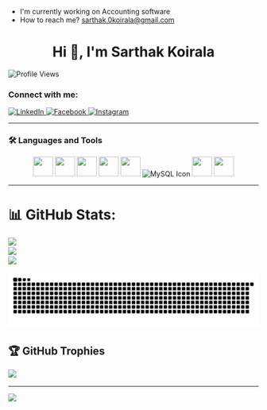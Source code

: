 
- I'm currently working on Accounting software
- How to reach me? sarthak.0koirala@gmail.com


<h1 align="center">Hi 👋, I'm Sarthak Koirala</h1>

![Profile Views](https://komarev.com/ghpvc/?username=123sarthak&color=blue)

### Connect with me:

<p align="left" style="margin: 0; padding: 0;">
  <a href="https://www.linkedin.com/in/sarthak-koirala-9455a1320/>" target="_blank">
    <img src="https://cdn-icons-png.flaticon.com/512/174/174857.png" alt="LinkedIn" width="40" height="40"/>
  </a>
  <a href="https://www.facebook.com/anjal.joshi.543" target="_blank">
    <img src="https://cdn-icons-png.flaticon.com/512/733/733547.png" alt="Facebook" width="40" height="40"/>
  </a>
  <a href="https://www.instagram.com/_i.m.sarthak/> target="_blank">
    <img src="https://cdn-icons-png.flaticon.com/512/2111/2111463.png" alt="Instagram" width="40" height="40"/>
  </a>
</p>

---

### 🛠️ Languages and Tools

<p align="center">
  <img src="https://cdn.jsdelivr.net/gh/devicons/devicon/icons/csharp/csharp-original.svg" width="40" height="40"/>
  <img src="https://cdn.jsdelivr.net/gh/devicons/devicon/icons/html5/html5-original.svg" width="40" height="40"/>
  <img src="https://cdn.jsdelivr.net/gh/devicons/devicon/icons/css3/css3-original.svg" width="40" height="40"/>
  <img src="https://cdn.jsdelivr.net/gh/devicons/devicon/icons/javascript/javascript-original.svg" width="40" height="40"/>
  <img src="https://cdn.jsdelivr.net/gh/devicons/devicon/icons/php/php-original.svg" width="40" height="40"/>
  <img src="https://api.iconify.design/logos:mysql.svg" width="40" height="40" alt="MySQL Icon" />
  <img src="https://cdn.jsdelivr.net/gh/devicons/devicon/icons/figma/figma-original.svg" width="40" height="40"/>
  <img src="https://cdn.jsdelivr.net/gh/devicons/devicon/icons/dot-net/dot-net-original.svg" width="40" height="40"/>
</p>



---


 
# 📊 GitHub Stats:
![](https://github-readme-stats.vercel.app/api?username=123sarthak&theme=dark&hide_border=false&include_all_commits=true&count_private=true)<br/>
![](https://nirzak-streak-stats.vercel.app/?user=123sarthak&theme=dark&hide_border=false)<br/>
![](https://github-readme-stats.vercel.app/api/top-langs/?username=123sarthak&theme=dark&hide_border=false&include_all_commits=true&count_private=true&layout=compact)

<picture>
  <source media="(prefers-color-scheme: dark)" srcset="https://raw.githubusercontent.com/123sarthak/123sarthak/output/github-snake-dark.svg" />
  <source media="(prefers-color-scheme: light)" srcset="https://raw.githubusercontent.com/123sarthak/123sarthak/output/github-snake.svg" />
  <img alt="github-snake" src="https://raw.githubusercontent.com/123sarthak/123sarthak/output/github-snake.svg" />
</picture>

## 🏆 GitHub Trophies
![](https://github-profile-trophy.vercel.app/?username=123sarthak&theme=radical&no-frame=false&no-bg=true&margin-w=4)

---
[![](https://visitcount.itsvg.in/api?id=123sarthak&icon=0&color=0)](https://visitcount.itsvg.in)

<!-- Proudly created with GPRM ( https://gprm.itsvg.in ) -->








